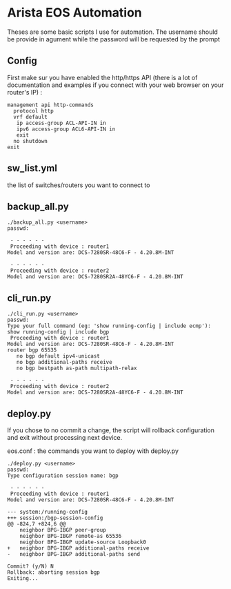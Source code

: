 # Arista EOS Automation

Theses are some basic scripts I use for automation.
The username should be provide in agument while the password will be requested by the prompt


## Config
First make sur you have enabled the http/https API (there is a lot of documentation and examples if you connect with your web browser on your router's IP) :

```
management api http-commands
  protocol http
  vrf default
   ip access-group ACL-API-IN in
   ipv6 access-group ACL6-API-IN in
   exit
  no shutdown
exit
```

## sw_list.yml
the list of switches/routers you want to connect to

## backup_all.py 
```
./backup_all.py <username>
passwd:

 - - - - - -
 Proceeding with device : router1
Model and version are: DCS-7280SR-48C6-F - 4.20.8M-INT

 - - - - - -
 Proceeding with device : router2
Model and version are: DCS-7280SR2A-48YC6-F - 4.20.8M-INT
```

## cli_run.py 
```
./cli_run.py <username>
passwd:
Type your full command (eg: 'show running-config | include ecmp'): show running-config | include bgp
 Proceeding with device : router1
Model and version are: DCS-7280SR-48C6-F - 4.20.8M-INT
router bgp 65535
   no bgp default ipv4-unicast
   no bgp additional-paths receive
   no bgp bestpath as-path multipath-relax

 - - - - - -
 Proceeding with device : router2
Model and version are: DCS-7280SR2A-48YC6-F - 4.20.8M-INT
``` 

## deploy.py
If you chose to no commit a change, the script will rollback configuration and exit without processing next device.

eos.conf : the commands you want to deploy with deploy.py

```
./deploy.py <username>
passwd:
Type configuration session name: bgp

 - - - - - -
 Proceeding with device : router1
Model and version are: DCS-7280SR-48C6-F - 4.20.8M-INT

--- system:/running-config
+++ session:/bgp-session-config
@@ -824,7 +824,6 @@
    neighbor BPG-IBGP peer-group
    neighbor BPG-IBGP remote-as 65536
    neighbor BPG-IBGP update-source Loopback0
+   neighbor BPG-IBGP additional-paths receive
-   neighbor BPG-IBGP additional-paths send

Commit? (y/N) N
Rollback: aborting session bgp
Exiting...
```
